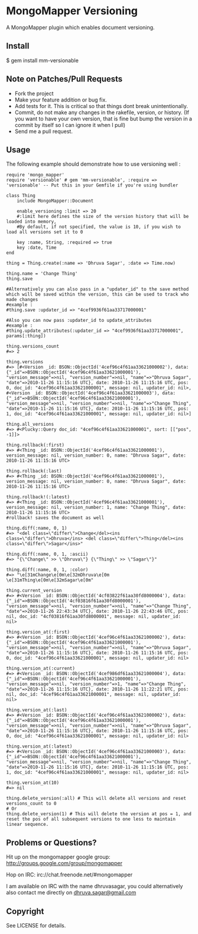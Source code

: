MongoMapper Versioning
======================
A MongoMapper plugin which enables document versioning.

Install
-------
$ gem install mm-versionable

Note on Patches/Pull Requests
-----------------------------
* Fork the project
* Make your feature addition or bug fix.
* Add tests for it. This is critical so that things dont break unintentionally.
* Commit, do not make any changes in the rakefile, version, or history. (If you want to have your own version, that is fine but bump the version in a commit by itself so I can ignore it when I pull)
* Send me a pull request.

Usage
-----
The following example should demonstrate how to use versioning well :

    require 'mongo_mapper'
    require 'versionable' # gem 'mm-versionable', :require => 'versionable' -- Put this in your Gemfile if you're using bundler

    class Thing
        include MongoMapper::Document

        enable_versioning :limit => 20
        #:limit here defines the size of the version history that will be loaded into memory,
        #By default, if not specified, the value is 10, if you wish to load all versions set it to 0

        key :name, String, :required => true
        key :date, Time
    end

    thing = Thing.create(:name => 'Dhruva Sagar', :date => Time.now)

    thing.name = 'Change Thing'
    thing.save

    #Alternatively you can also pass in a "updater_id" to the save method which will be saved within the version, this can be used to track who made changes
    #example :
    #thing.save :updater_id => "4cef9936f61aa33717000001"

    #Also you can now pass :updater_id to update_attributes
    #example :
    #thing.update_attributes(:updater_id => "4cef9936f61aa33717000001", params[:thing])

    thing.versions_count 
    #=> 2

    thing.versions
    #=> [#<Version _id: BSON::ObjectId('4cef96c4f61aa33621000002'), data: {"_id"=>BSON::ObjectId('4cef96c4f61aa33621000001'), "version_message"=>nil, "version_number"=>nil, "name"=>"Dhruva Sagar", "date"=>2010-11-26 11:15:16 UTC}, date: 2010-11-26 11:15:16 UTC, pos: 0, doc_id: "4cef96c4f61aa33621000001", message: nil, updater_id: nil>, #<Version _id: BSON::ObjectId('4cef96c4f61aa33621000003'), data: {"_id"=>BSON::ObjectId('4cef96c4f61aa33621000001'), "version_message"=>nil, "version_number"=>nil, "name"=>"Change Thing", "date"=>2010-11-26 11:15:16 UTC}, date: 2010-11-26 11:15:16 UTC, pos: 1, doc_id: "4cef96c4f61aa33621000001", message: nil, updater_id: nil>]

    thing.all_versions
    #=> #<Plucky::Query doc_id: "4cef96c4f61aa33621000001", sort: [["pos", -1]]> 

    thing.rollback(:first)
    #=> #<Thing _id: BSON::ObjectId('4cef96c4f61aa33621000001'), version_message: nil, version_number: 0, name: "Dhruva Sagar", date: 2010-11-26 11:15:16 UTC>

    thing.rollback(:last)
    #=> #<Thing _id: BSON::ObjectId('4cef96c4f61aa33621000001'), version_message: nil, version_number: 0, name: "Dhruva Sagar", date: 2010-11-26 11:15:16 UTC>

    thing.rollback!(:latest)
    #=> #<Thing _id: BSON::ObjectId('4cef96c4f61aa33621000001'), version_message: nil, version_number: 1, name: "Change Thing", date: 2010-11-26 11:15:16 UTC>
    #rollback! saves the document as well

    thing.diff(:name, 0, 1)
    #=> "<del class=\"differ\">Change</del><ins class=\"differ\">Dhruva</ins> <del class=\"differ\">Thing</del><ins class=\"differ\">Sagar</ins>"

    thing.diff(:name, 0, 1, :ascii)
    #=> "{\"Change\" >> \"Dhruva\"} {\"Thing\" >> \"Sagar\"}"

    thing.diff(:name, 0, 1, :color)
    #=> "\e[31mChange\e[0m\e[32mDhruva\e[0m \e[31mThing\e[0m\e[32mSagar\e[0m"

    thing.current_version
    #=> #<Version _id: BSON::ObjectId('4cf03822f61aa30fd8000004'), data: {"_id"=>BSON::ObjectId('4cf03816f61aa30fd8000001'), "version_message"=>nil, "version_number"=>nil, "name"=>"Change Thing", "date"=>2010-11-26 22:43:34 UTC}, date: 2010-11-26 22:43:46 UTC, pos: nil, doc_id: "4cf03816f61aa30fd8000001", message: nil, updater_id: nil>

    thing.version_at(:first)
    #=> #<Version _id: BSON::ObjectId('4cef96c4f61aa33621000002'), data: {"_id"=>BSON::ObjectId('4cef96c4f61aa33621000001'), "version_message"=>nil, "version_number"=>nil, "name"=>"Dhruva Sagar", "date"=>2010-11-26 11:15:16 UTC}, date: 2010-11-26 11:15:16 UTC, pos: 0, doc_id: "4cef96c4f61aa33621000001", message: nil, updater_id: nil>

    thing.version_at(:current)
    #=> #<Version _id: BSON::ObjectId('4cef986df61aa33621000004'), data: {"_id"=>BSON::ObjectId('4cef96c4f61aa33621000001'), "version_message"=>nil, "version_number"=>1, "name"=>"Change Thing", "date"=>2010-11-26 11:15:16 UTC}, date: 2010-11-26 11:22:21 UTC, pos: nil, doc_id: "4cef96c4f61aa33621000001", message: nil, updater_id: nil>

    thing.version_at(:last)
    #=> #<Version _id: BSON::ObjectId('4cef96c4f61aa33621000002'), data: {"_id"=>BSON::ObjectId('4cef96c4f61aa33621000001'), "version_message"=>nil, "version_number"=>nil, "name"=>"Dhruva Sagar", "date"=>2010-11-26 11:15:16 UTC}, date: 2010-11-26 11:15:16 UTC, pos: 0, doc_id: "4cef96c4f61aa33621000001", message: nil, updater_id: nil>

    thing.version_at(:latest)
    #=> #<Version _id: BSON::ObjectId('4cef96c4f61aa33621000003'), data: {"_id"=>BSON::ObjectId('4cef96c4f61aa33621000001'), "version_message"=>nil, "version_number"=>nil, "name"=>"Change Thing", "date"=>2010-11-26 11:15:16 UTC}, date: 2010-11-26 11:15:16 UTC, pos: 1, doc_id: "4cef96c4f61aa33621000001", message: nil, updater_id: nil> 

    thing.version_at(10)
    #=> nil

    thing.delete_version(:all) # This will delete all versions and reset versions_count to 0
    # Or
    thing.delete_version(1) # This will delete the version at pos = 1, and reset the pos of all subsequent versions to one less to maintain linear sequence.

Problems or Questions?
----------------------
Hit up on the mongomapper google group:
http://groups.google.com/group/mongomapper

Hop on IRC:
irc://chat.freenode.net/#mongomapper

I am available on IRC with the name dhruvasagar, you could alternatively also contact me directly on dhruva.sagar@gmail.com

Copyright
---------
See LICENSE for details.
